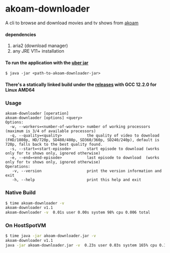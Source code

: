 # akoam-downloader
A cli to browse and download movies and tv shows from [akoam](https://akwam.to)


#### dependencies
1. aria2 (download manager)
1. any JRE V11+ installation


#### To run the application with the [uber jar](https://github.com/youssefwadie/akoam-downloader/releases)
`$ java -jar <path-to-akoam-downloader-jar>`
#### There's a statically linked build under the [releases](https://github.com/youssefwadie/akoam-downloader/releases) with GCC 12.2.0 for Linux AMD64 

### Usage
```
akoam-downloader [operation]
akoam-downlaoder [options] <query>
Options:
  -w, --workers=<number-of-workers> number of working processors (maximum is 3/4 of available processors)
  -q, --quality=<quality>           the quality of video to download (FHD/1080p, HD/720p, SD480/480p, SD360/360p, SD240/240p), default is 720p, falls back to the best quality found.
  -s, --start=<start-episode>       start episode to download (works only for tv shows only, ignored otherwise)
  -e, --end=<end-episode>           last episode to download  (works only for tv shows only, ignored otherwise)
Operations:
   -v, --version                    print the version information and exit
   -h, --help                       print this help and exit
```

### Native Build
```bash
$ time akoam-downloader -v
akoam-downloader v1.1
akoam-downloader -v  0.01s user 0.00s system 98% cpu 0.006 total
```
### On HostSpotVM
```bash
$ time java -jar akoam-downloader.jar -v
akoam-downloader v1.1
java -jar akoam-downloader.jar -v  0.23s user 0.03s system 165% cpu 0.157 total
```
